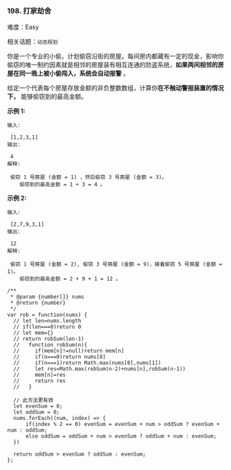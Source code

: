 ### 198. 打家劫舍

难度：Easy

相关话题：`动态规划`

你是一个专业的小偷，计划偷窃沿街的房屋。每间房内都藏有一定的现金，影响你偷窃的唯一制约因素就是相邻的房屋装有相互连通的防盗系统，**如果两间相邻的房屋在同一晚上被小偷闯入，系统会自动报警** 。



给定一个代表每个房屋存放金额的非负整数数组，计算你**在不触动警报装置的情况下，** 能够偷窃到的最高金额。



**示例 1:** 



```
输入:

 [1,2,3,1]
输出:

 4
解释:

 偷窃 1 号房屋 (金额 = 1) ，然后偷窃 3 号房屋 (金额 = 3)。
    偷窃到的最高金额 = 1 + 3 = 4 。
```


**示例 2:** 



```
输入:

 [2,7,9,3,1]
输出:

 12
解释:

 偷窃 1 号房屋 (金额 = 2), 偷窃 3 号房屋 (金额 = 9)，接着偷窃 5 号房屋 (金额 = 1)。
    偷窃到的最高金额 = 2 + 9 + 1 = 12 。
```

```
/**
 * @param {number[]} nums
 * @return {number}
 */
var rob = function(nums) {
  // let len=nums.length
  // if(len===0)return 0
  // let mem={}
  // return robSum(len-1)
  //   function robSum(n){
  //     if(mem[n]!=null)return mem[n]
  //     if(n===0)return nums[0]
  //     if(n===1)return Math.max(nums[0],nums[1])
  //     let res=Math.max(robSum(n-2)+nums[n],robSum(n-1))
  //     mem[n]=res
  //     return res
  //   }
  
  // 此方法更有效
  let evenSum = 0;
  let oddSum = 0;
  nums.forEach((num, index) => {
      if(index % 2 == 0) evenSum = evenSum + num > oddSum ? evenSum + num : oddSum;
      else oddSum = oddSum + num > evenSum ? oddSum + num : evenSum;
  })

  return oddSum > evenSum ? oddSum : evenSum;
};
```


